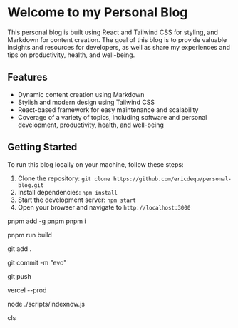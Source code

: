 # Welcome to my Personal Blog

This personal blog is built using React and Tailwind CSS for styling, and Markdown for content creation. The goal of this blog is to provide valuable insights and resources for developers, as well as share my experiences and tips on productivity, health, and well-being.

## Features

- Dynamic content creation using Markdown
- Stylish and modern design using Tailwind CSS
- React-based framework for easy maintenance and scalability
- Coverage of a variety of topics, including software and personal development, productivity, health, and well-being

## Getting Started

To run this blog locally on your machine, follow these steps:

1. Clone the repository: `git clone https://github.com/ericdequ/personal-blog.git`
2. Install dependencies: `npm install`
3. Start the development server: `npm start`
4. Open your browser and navigate to `http://localhost:3000`

pnpm add -g pnpm
pnpm i

pnpm run build

git add .

git commit -m "evo"

git push

vercel --prod

node ./scripts/indexnow.js

cls
